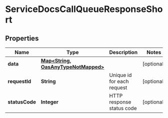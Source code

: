 

# ServiceDocsCallQueueResponseShort

## Properties

Name | Type | Description | Notes
------------ | ------------- | ------------- | -------------
**data** | [**Map&lt;String, OasAnyTypeNotMapped&gt;**](OasAnyTypeNotMapped.md) |  |  [optional]
**requestId** | **String** | Unique id for each request |  [optional]
**statusCode** | **Integer** | HTTP response status code |  [optional]




